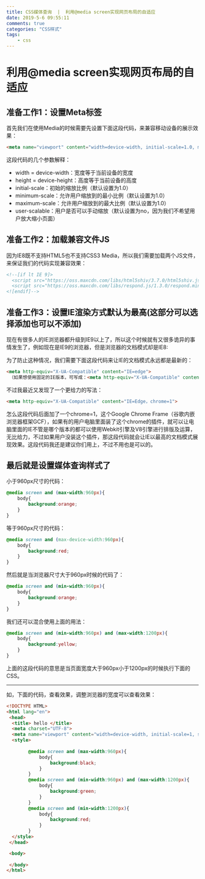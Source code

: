 ```yaml
---
title: CSS媒体查询  |  利用@media screen实现网页布局的自适应
date: 2019-5-6 09:55:11
comments: true
categories: "CSS样式"
tags: 
    - css
---
```

# 利用@media screen实现网页布局的自适应
## 准备工作1：设置Meta标签
首先我们在使用Media的时候需要先设置下面这段代码，来兼容移动设备的展示效果：
``` html
<meta name="viewport" content="width=device-width, initial-scale=1.0, maximum-scale=1.0, user-scalable=no">
```

这段代码的几个参数解释：
* width = device-width：宽度等于当前设备的宽度
* height = device-height：高度等于当前设备的高度
* initial-scale：初始的缩放比例（默认设置为1.0）  
* minimum-scale：允许用户缩放到的最小比例（默认设置为1.0）    
* maximum-scale：允许用户缩放到的最大比例（默认设置为1.0）   
* user-scalable：用户是否可以手动缩放（默认设置为no，因为我们不希望用户放大缩小页面） 

## 准备工作2：加载兼容文件JS
因为IE8既不支持HTML5也不支持CSS3 Media，所以我们需要加载两个JS文件，来保证我们的代码实现兼容效果：

``` html
<!--[if lt IE 9]>
  <script src="https://oss.maxcdn.com/libs/html5shiv/3.7.0/html5shiv.js"></script>
  <script src="https://oss.maxcdn.com/libs/respond.js/1.3.0/respond.min.js"></script>
<![endif]-->
```

## 准备工作3：设置IE渲染方式默认为最高(这部分可以选择添加也可以不添加)
现在有很多人的IE浏览器都升级到IE9以上了，所以这个时候就有又很多诡异的事情发生了，例如现在是IE9的浏览器，但是浏览器的文档模式却是IE8:

为了防止这种情况，我们需要下面这段代码来让IE的文档模式永远都是最新的：
``` html
<meta http-equiv="X-UA-Compatible" content="IE=edge">
 （如果想使用固定的IE版本，可写成：<meta http-equiv="X-UA-Compatible" content="IE=EmulateIE9">）
```


不过我最近又发现了一个更给力的写法：
``` html
<meta http-equiv="X-UA-Compatible" content="IE=Edge，chrome=1">
```

怎么这段代码后面加了一个chrome=1，这个Google Chrome Frame（谷歌内嵌浏览器框架GCF），如果有的用户电脑里面装了这个chrome的插件，就可以让电脑里面的IE不管是哪个版本的都可以使用Webkit引擎及V8引擎进行排版及运算，无比给力，不过如果用户没装这个插件，那这段代码就会让IE以最高的文档模式展现效果。这段代码我还是建议你们用上，不过不用也是可以的。

## 最后就是设置媒体查询样式了
小于960px尺寸的代码：
``` css
@media screen and (max-width:960px){
    body{
        background:orange;
    }
}
```

等于960px尺寸的代码：
``` css
@media screen and (max-device-width:960px){
    body{
        background:red;
    }
}
```


然后就是当浏览器尺寸大于960px时候的代码了：
``` css
@media screen and (min-width:960px){
    body{
        background:orange;
    }
}
```

我们还可以混合使用上面的用法：
``` css
@media screen and (min-width:960px) and (max-width:1200px){
    body{
        background:yellow;
    }
}
```

上面的这段代码的意思是当页面宽度大于960px小于1200px的时候执行下面的CSS。

 

---

如，下面的代码，查看效果，调整浏览器的宽度可以查看效果：
``` html
<!DOCTYPE HTML>
<html lang="en">
 <head>
  <title> hello </title>
  <meta charset="UTF-8">
  <meta name="viewport" content="width=device-width, initial-scale=1, shrink-to-fit=no">
  <style>
	
		@media screen and (max-width:960px){
			body{
				background:black;
			}
		}
		@media screen and (min-width:960px) and (max-width:1200px){
			body{
				background:green;
			}
		}
		@media screen and (min-width:1200px){
			body{
				background:red;
			}
		}
  </style>
 </head>

 <body>
	
 </body>
</html>
```




